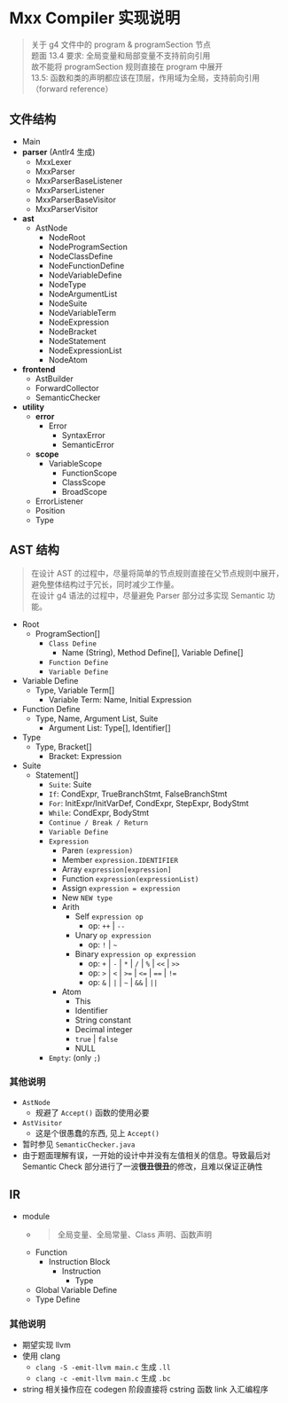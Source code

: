 # Mxx Compiler 实现说明

> 关于 g4 文件中的 program & programSection 节点\
> 题面 13.4 要求: 全局变量和局部变量不支持前向引用\
> 故不能将 programSection 规则直接在 program 中展开\
> 13.5: 函数和类的声明都应该在顶层，作用域为全局，支持前向引用（forward reference）



## 文件结构

- Main
- **parser** (Antlr4 生成)
    - MxxLexer
    - MxxParser
    - MxxParserBaseListener
    - MxxParserListener
    - MxxParserBaseVisitor
    - MxxParserVisitor
- **ast**
    - AstNode
        - NodeRoot
        - NodeProgramSection
        - NodeClassDefine
        - NodeFunctionDefine
        - NodeVariableDefine
        - NodeType
        - NodeArgumentList
        - NodeSuite
        - NodeVariableTerm
        - NodeExpression
        - NodeBracket
        - NodeStatement
        - NodeExpressionList
        - NodeAtom
- **frontend**
    - AstBuilder
    - ForwardCollector
    - SemanticChecker
- **utility**
    - **error**
        - Error
            - SyntaxError
            - SemanticError
    - **scope**
        - VariableScope
            - FunctionScope
            - ClassScope
            - BroadScope
    - ErrorListener
    - Position
    - Type

## AST 结构

> 在设计 AST 的过程中，尽量将简单的节点规则直接在父节点规则中展开，避免整体结构过于冗长，同时减少工作量。\
> 在设计 g4 语法的过程中，尽量避免 Parser 部分过多实现 Semantic 功能。

- Root
  - ProgramSection[]
    - `Class Define`
      - Name (String), Method Define[], Variable Define[]
    - `Function Define`
    - `Variable Define`
- Variable Define
  - Type, Variable Term[]
    - Variable Term: Name, Initial Expression
- Function Define
  - Type, Name, Argument List, Suite
    - Argument List: Type[], Identifier[]
- Type
  - Type, Bracket[]
    - Bracket: Expression
- Suite
  - Statement[]
    - `Suite`: Suite
    - `If`: CondExpr, TrueBranchStmt, FalseBranchStmt
    - `For`: InitExpr/InitVarDef, CondExpr, StepExpr, BodyStmt
    - `While`: CondExpr, BodyStmt
    - `Continue / Break / Return`
    - `Variable Define`
    - `Expression`
      - Paren `(expression)`
      - Member `expression.IDENTIFIER`
      - Array `expression[expression]`
      - Function `expression(expressionList)`
      - Assign `expression = expression`
      - New `NEW type`
      - Arith
        - Self `expression op`
          - op: `++` | `--`
        - Unary `op expression`
          - op: `!` | `~`
        - Binary `expression op expression`
          - op: `+` | `-` | `*` | `/` | `%` | `<<` | `>>`
          - op: `>` | `<` | `>=` | `<=` | `==` | `!=`
          - op: `&` | `|` | `~` | `&&` | `||`
      - Atom
        - This
        - Identifier
        - String constant
        - Decimal integer
        - `true` | `false`
        - NULL
    - `Empty`: (only `;`)

### 其他说明

- `AstNode`
  - 规避了 `Accept()` 函数的使用必要
- `AstVisitor`
  - 这是个很愚蠢的东西, 见上 `Accept()`
- 暂时参见 `SemanticChecker.java`
- 由于题面理解有误，一开始的设计中并没有左值相关的信息。导致最后对 Semantic Check 部分进行了一波**很丑很丑**的修改，且难以保证正确性



## IR

- module
  - > 全局变量、全局常量、Class 声明、函数声明
  - Function
    - Instruction Block
      - Instruction
        - Type
  - Global Variable Define
  - Type Define

### 其他说明

- 期望实现 llvm
- 使用 clang
  - `clang -S -emit-llvm main.c` 生成 `.ll`
  - `clang -c -emit-llvm main.c` 生成 `.bc`
- string 相关操作应在 codegen 阶段直接将 cstring 函数 link 入汇编程序
